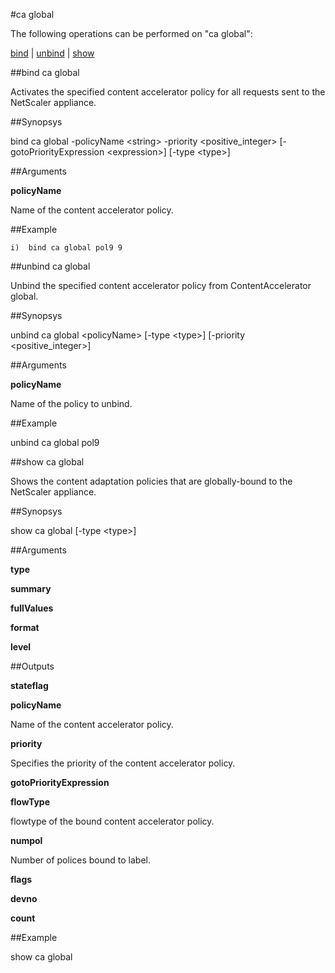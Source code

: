 #ca global

The following operations can be performed on "ca global":


[bind](#bind-ca-global) | [unbind](#unbind-ca-global) | [show](#show-ca-global)

##bind ca global

Activates the specified content accelerator policy for all requests sent to the NetScaler appliance.


##Synopsys

bind ca global -policyName &lt;string> -priority &lt;positive_integer> [-gotoPriorityExpression &lt;expression>] [-type &lt;type>]


##Arguments

<b>policyName</b>
Name of the content accelerator policy.



##Example

	i)	bind ca global pol9 9

##unbind ca global

Unbind the specified content accelerator policy from ContentAccelerator global.


##Synopsys

unbind ca global &lt;policyName> [-type &lt;type>] [-priority &lt;positive_integer>]


##Arguments

<b>policyName</b>
Name of the policy to unbind.



##Example

unbind ca global pol9

##show ca global

Shows the content adaptation policies that are globally-bound to the NetScaler appliance.


##Synopsys

show ca global [-type &lt;type>]


##Arguments

<b>type</b>

<b>summary</b>

<b>fullValues</b>

<b>format</b>

<b>level</b>



##Outputs

<b>stateflag</b>

<b>policyName</b>
Name of the content accelerator policy.

<b>priority</b>
Specifies the priority of the content accelerator policy.

<b>gotoPriorityExpression</b>

<b>flowType</b>
flowtype of the bound content accelerator policy.

<b>numpol</b>
Number of polices bound to label.

<b>flags</b>

<b>devno</b>

<b>count</b>



##Example

show ca global

